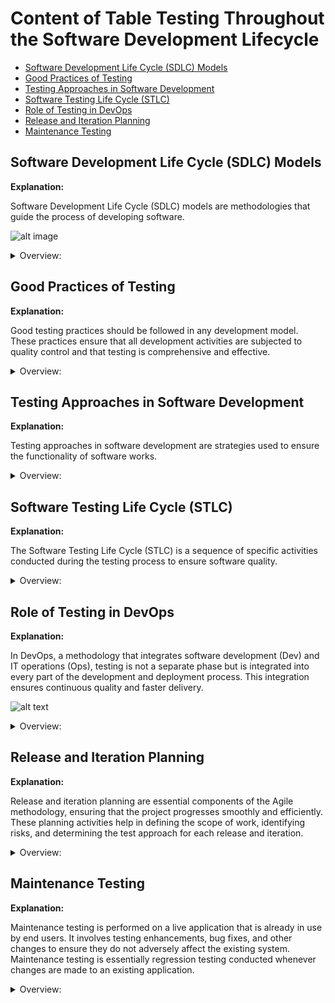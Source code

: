 <!-- markdownlint-disable MD033 -->
# Content of Table Testing Throughout the Software Development Lifecycle

- [Software Development Life Cycle (SDLC) Models](#software-development-life-cycle-sdlc-models)
- [Good Practices of Testing](#good-practices-of-testing)
- [Testing Approaches in Software Development](#testing-approaches-in-software-development)
- [Software Testing Life Cycle (STLC)](#software-testing-life-cycle-stlc)
- [Role of Testing in DevOps](#role-of-testing-in-devops)
- [Release and Iteration Planning](#release-and-iteration-planning)
- [Maintenance Testing](#maintenance-testing)

## Software Development Life Cycle (SDLC) Models

**Explanation:**

Software Development Life Cycle (SDLC) models are methodologies that guide the process of developing software.

![alt image](./assets/images/SDLC.png)

<details>
    <summary>Overview:</summary>

1. **Process-oriented:** This approach focuses on the process of developing software, with an emphasis on planning, time schedules, target dates, budgets, and implementation of an entire system at one time.

2. **Sequential SDLC Model:** This is a type of SDLC model where development is seen as flowing steadily downwards through several phases.

    <details>
       <summary>Overview:</summary>

    1. **Waterfall Model:** Waterfall Model, is a linear approach to software development.

        ![alt text](./assets/images/waterfallModel.png)

        <details>
           <summary>Overview:</summary>

        </details>

    2. **V-Shaped Model:** Every single phase in the development cycle, there is a directly associated testing phase.

        ![alt text](./assets/images/vShapedModel.png)

        <details>
           <summary>Overview:</summary>

        1. **Verification:** Regularly evaluate intermediary work products during the software development lifecycle to ensure that you're on the right track. This could involve code reviews, design reviews, or reviewing other documentation.

        2. **Validation:** Once the final product is ready, compare it to the user’s requirements to ensure that it meets the specified requirements. This could involve user acceptance testing or beta testing.

        </details>

    3. **Impact on Testing:**

        - **Scope and Timing of Test Activities:** In Sequential models, testing happens later in the cycle.

        - **Level of Detail in Test Documentation:** Sequential models often have detailed documentation.

        - **Choice of Test Techniques and Approaches:** The SDLC model affects the choice of test techniques and approaches.

        - **Extent of Test Automation:** Traditional models may have limited automation.

        - **Role and Responsibility of Testers:** In traditional models, testers are limited to testing activities.

    </details>

3. **Iterative and Incremental SDLC Model:** This is a type of SDLC model where the software is developed incrementally and the development process is repeated in small iterations.

    ![alt text](./assets/images/Iterative_and_Incremental_diagram.png)

    <details>
       <summary>Overview:</summary>

    - **Iterative Development:** Iterative development involves repeating the development cycle multiple times, with each iteration adding new features or refining existing ones. Each iteration builds upon the previous one, incorporating feedback and changes to improve the software.

    - **Incremental development:** Incremental development involves delivering the software in small, incremental releases. Each release includes a subset of the final features, allowing the software to be tested and used by stakeholders early in the development process.

    - **Impact on Testing:**

        - **Scope and Timing of Test Activities:** Each iteration delivers a working prototype, allowing both static and dynamic testing at all levels.

        - **Level of Detail in Test Documentation:** Documentation can be adjusted based on feedback from each iteration.

        - **Choice of Test Techniques and Approaches:** Iterative and incremental models allow for flexible testing techniques.

        - **Extent of Test Automation:** Automation can be incrementally added and improved with each iteration.

        - **Role and Responsibility of Testers:** Testers are involved throughout the iterations, providing continuous feedback.

    </details>

4. **Agile Model:** In Agile methodologies, testing is integrated throughout the development process rather than being a separate phase.

    ![alt text](./assets/images/agileModel.png)

    <details>
       <summary>Overview:</summary>

    1. **Agile Manifesto:**

        - **Individuals and Interactions over Processes and Tools:** People and teamwork are more important than strict rules and tools.
        - **Working Software over Comprehensive Documentation:** Deliver software that works instead of writing lots of documents.
        - **Customer Collaboration over Contract Negotiation:** Work with customers to get things right instead of just following contracts.
        - **Responding to Change over Following a Plan:** Be ready to change plans when needed instead of sticking to a fixed plan.

    2. **Whole Team Approach:** In Agile, the whole team is responsible for quality and testing. This means that everyone, from developers to business analysts, is involved in testing activities.

    3. **Scrum Framework:** Scrum is an Agile framework used to manage product development.

        ![alt text](./assets/images/scrumDiagram.png)

    4. **Retrospective and Process Improvement:**

        **Explanation:**

        Retrospectives are meetings held at the end of a project, iteration, or release to reflect on the process and identify areas for improvement. The timing and organization of retrospectives depend on the specific SDLC model being followed.

        <details>
           <summary>Overview:</summary

        - **Regular Meetings:** Retrospectives should be held regularly, such as at the end of each sprint, release, or project. This ensures continuous feedback and improvement.

        - **Inclusive Participation:** Participants should include all relevant stakeholders, such as testers, developers, architects, product owners, and business analysts. This diverse participation ensures that all perspectives are considered.

        - **Three Key Questions:**
            - **What was successful and should be retained?:** Identifying and continuing practices that worked well.
            - **What was not successful and can be improved?:** Recognizing areas that need improvement.
            - **How to incorporate improvements and retain successes in the future?:** Developing actionable plans to implement improvements and maintain successful practices.

        - **Outcome of Retrospectives:**
            - **Document Results**: The results of retrospectives should be documented and included in the test completion report. This documentation serves as a reference for future projects and helps in tracking the implementation of improvements.
            - **Continuous Improvement**: Retrospectives are critical for the successful implementation of continuous improvement. It is important that the recommendations and improvements are followed up and integrated into the process.

        - **Timing and Organization:**
            - **End of Project, Iteration, or Release**: Retrospectives can be held at the end of a project, iteration, or release milestone. The timing and organization of retrospectives depend on the specific SDLC model being followed.
            - **Flexible Scheduling**: Depending on the needs of the project, retrospectives can be scheduled more frequently, such as weekly, to address issues promptly and continuously improve the process.

        - **Benefits:**
            - **Increased Test Effectiveness and Efficiency**: Implementing suggestions from retrospectives improves the overall testing process, making it more effective and efficient.
            - **Improved Quality of Testware**: Jointly reviewing test processes and artifacts enhances the quality of testware, leading to better testing outcomes.
            - **Team Bonding and Learning**: Retrospectives provide an opportunity for team members to raise issues and propose improvements, better collaboration and continuous learning.

        - **Challenges:**
            - **Follow-Up**: It is important to follow up on the recommendations and improvements identified during retrospectives to ensure they are implemented. Without follow-up, the benefits of retrospectives may not be fully realized.
            - **Documentation**: Recording the outcomes of retrospectives and incorporating them into the test completion report ensures that improvements are tracked and applied in future projects. Proper documentation helps in maintaining a record of what was discussed and agreed upon, facilitating accountability and continuous improvement.

        </details>

    5. **Impact on Testing:**

        - **Scope and Timing of Test Activities:** In Agile, testing activities begin parallelly with development activities.

        - **Level of Detail in Test Documentation:** Agile models often have brief documentation, favoring lightweight documentation.

        - **Choice of Test Techniques and Approaches:** Agile may restrict some techniques due to high-level requirements and time constraints.

        - **Extent of Test Automation:** Agile models favor extensive test automation due to time constraints. Manual testing often uses experience-based techniques.

        - **Role and Responsibility of Testers:** In Agile, testers may have cross-functional responsibilities and participate in planning meetings.

    </details>

</details>

## Good Practices of Testing

**Explanation:**

Good testing practices should be followed in any development model. These practices ensure that all development activities are subjected to quality control and that testing is comprehensive and effective.

<details>
    <summary>Overview:</summary>

1. **Corresponding Testing Activity:** For every development activity, there should be a corresponding testing activity. This ensures that all development activities are subjected to quality control.

2. **Specific Test Objectives:** Different test levels should have specific and different test objectives to avoid redundancy and ensure comprehensive testing.

3. **Early Test Analysis and Design:** Test analysis and design for a given test level should begin during the corresponding development phase to adhere to the principles of early testing.

4. **Early Involvement of Testers:** Testers should be involved in reviewing work products as soon as drafts are available. This supports early testing and defect detection, aligning with the shift-left strategy.

</details>

## Testing Approaches in Software Development

**Explanation:**

Testing approaches in software development are strategies used to ensure the functionality of software works.

<details>
    <summary>Overview:</summary>

1. **Shift Left and Right Approach:** This approach involves conducting testing early and often in the development process (shift left), and continuing testing into the deployment and maintenance stages (shift right). The "left" side could be seen as the planning and documentation stages, and the "right" side as the coding, deployment, and maintenance stages.

    - **Shift Left Approach:** The Shift Left Approach involves moving test activities to the earlier stages of the development process, such as during requirement gathering and design phases, and encouraging cooperation between QA teams, development teams, and other stakeholders like Business Analysts and Project Managers. It also includes integrating automated tests into the **Continuous Integration (CI)** pipeline for fast feedback on code changes and performing static analysis of the source code before dynamic testing to identify code quality issues early.

    - **Shift Right Approach:** **Continuous Delivery (CD)** extending testing into the deployment and maintenance stages to ensure that the software continues to function correctly in production environments. This includes implementing monitoring and observability practices to detect issues in real-time and gather feedback from production usage. Additionally, it involves collecting and analyzing user feedback to identify areas for improvement and ensure that the software meets user expectations. Post-deployment testing, such as **performance testing**, **security testing**, and user **acceptance testing (UAT)**, is also conducted to validate the software in its live environment.

    ![alt text](./assets/images/shiftleftright.png)

2. **Test-Driven Development (TDD):** This is a development methodology where tests are written before the actual code.

    - **Overview**: TDD directs coding through test cases instead of extensive software design. Tests are written first, then code is written to satisfy the tests, and finally, both tests and code are refactored.
    - **Process**: Unit test cases are written prior to the unit code. Developers write code to make these tests pass, reducing the time spent on defect reporting and tracking.
    - **How it's work:**
        1. Write a unit test for a new function.
        2. Run the test and see it fail (since the function is not yet implemented).
        3. Write the minimum code required to pass the test.
        4. Refactor the code while ensuring the test still passes.

    ![alt text](./assets/images/tdd.png)

3. **Behavior-Driven Development (BDD):** Focuses on the behavior of the application, using natural language to describe test cases.

    - **Overview**: BDD expresses the desired behavior of an application with test cases written in natural language, making them easy to understand by any stakeholder.
    - **Process**: Tests are written using the "Given-When-Then" format, which is derived from acceptance criteria. These scenarios are then translated into automated tests.
    - **How it's work:**
        1. Define acceptance criteria for a feature or user story.
        2. Write scenarios in a Given-When-Then format.
        3. Translate these scenarios into automated tests.
        4. Develop the code to pass these tests.

4. **Acceptance Test-Driven Development (ATDD):** BDD focuses on the behavior of the application, using natural language to describe test cases.

    - **How it's work:**
        1. Define acceptance criteria for a user story.
        2. Write acceptance tests based on these criteria.
        3. Develop the code to pass these tests.

5. **Testing Quadrants:** This is a model that helps teams identify what type of testing is needed, when it should be done, and who should do it. It divides testing into four quadrants based on whether the tests are business or technology-facing and whether they support the team or critique the product.

    - **Quadrant 1** - Technology-Facing Tests that Support the Team: This quadrant includes tests that are technology-driven and are used to guide development. These are often automated tests. Examples include Unit Tests, Component Tests, and API Tests.

    - **Quadrant 2** - Business-Facing Tests that Support the Team: This quadrant includes tests that are business-driven and are used to describe and validate what the system should do. These tests are often automated and include tests like Functional Tests.

    - **Quadrant 3** - Business-Facing Tests that Critique the Product: This quadrant includes tests that are business-driven and are used to provide feedback. These tests are often manual and exploratory in nature. Examples include Exploratory Testing, Usability Testing, User Acceptance Testing, and Alpha/Beta Testing.

    - **Quadrant 4** - Technology-Facing Tests that Critique the Product: This quadrant includes tests that are technology-driven and are used to critique the product from a non-functional requirement perspective. These tests are often automated and include Performance Testing, Security Testing, Load Testing, and Stress Testing.

    ![alt text](./assets/images/testQuandrants.png)

</details>

## Software Testing Life Cycle (STLC)

**Explanation:**

The Software Testing Life Cycle (STLC) is a sequence of specific activities conducted during the testing process to ensure software quality.

<details>
    <summary>Overview:</summary>

1. **Requirement Analysis:** To understand the testing requirements based on the requirements document by identifying testable requirements, defining test objectives, and preparing the Requirement Traceability Matrix (RTM), resulting in a clear understanding of what needs to be tested.

2. **Test Planning:** To define the scope, approach, resources, and schedule for testing activities by developing the test plan document, identifying test objectives and criteria, estimating test effort and resources, defining test environment requirements, and identifying risks and mitigation plans, resulting in the creation of the test plan document, test effort estimation, and risk management plan.

3. **Test Design:** To design test cases and test scripts based on the requirements by creating detailed test cases, developing test data, identifying test scenarios, and reviewing and baselining test cases, resulting in the creation of test cases, test scripts, test data, and test scenarios.

4. **Test Environment Setup:** To prepare the test environment where testing will be conducted by setting up hardware and software requirements, configuring the test environment, installing necessary tools and applications, and verifying the test environment setup, resulting in the test environment being ready for execution.

5. **Test Implementation:** To develop and prioritize test cases and scripts by implementing test cases and scripts, creating test suites, and mapping test cases to requirements, resulting in test cases and scripts ready for execution and the creation of test suites.

6. **Test Execution:** To execute the test cases and report defects by executing test cases, logging defects and tracking their status, performing retesting and regression testing, and updating test cases based on feedback, resulting in test execution reports, defect logs, and updated test cases.

7. **Test Closure:** To conclude testing activities and evaluate the testing process by ensuring all test cases are executed, documenting test results and metrics, conducting a test closure meeting, archiving test artifacts, resulting in a test summary report, test metrics, archived test artifacts, and documented.

8. **Impact Analysis:** The purpose of impact analysis is to identify the areas of the application that will be impacted by a change and reduce the effort required for regression testing by focusing on the affected areas.

9. **Maintenance Testing:** Involves testing an operational system to ensure that changes or enhancements do not introduce new defects. It is conducted after the software has been released and is in use by end-users.

**There are different types of maintenance:**

- **Corrective:** Fixing known bugs or issues.
- **Adaptive:** Adapting the software to changes in the environment or improving performance.
- **Perfective:** Enhancing existing features or adding new features.

**Maintenance testing can be triggered by planned or unplanned releases:**

- **Planned Releases:** Changes that were scheduled and known in advance, such as feature enhancements or updates.

- **Unplanned Releases:** Changes that arise unexpectedly, such as hot fixes for critical issues reported by users.

**Triggers for maintenance testing include:**

- **Modifications**: Updates or enhancements to existing features.
- **Upgrades:** Introducing new features or significant changes to the software.
- **Migrations:** Moving the application from one platform to another.
- **Retirement:** Final versions of the application before it is retired, ensuring data archiving and retrieval procedures are in place.

</details>

## Role of Testing in DevOps

**Explanation:**

In DevOps, a methodology that integrates software development (Dev) and IT operations (Ops), testing is not a separate phase but is integrated into every part of the development and deployment process. This integration ensures continuous quality and faster delivery.

![alt text](./assets/images/devops.png)

<details>
    <summary>Overview:</summary>

1. **Integration of Testing**: DevOps includes embedded testing as part of the development process, eliminating the need for a separate testing phase between development and operations.

2. **Continuous Integration and Continuous Delivery (CI/CD)**:
    - **Continuous Integration (CI)**: Every time new code is checked in, automated tests are triggered to verify the build and perform regression testing.
    - **Continuous Delivery (CD)**: Ensures that code changes are automatically prepared for a release to production.

3. **Continuous Testing:** Testing is conducted continuously throughout the development process. Every code change triggers automated tests to ensure that new code integrates well with the existing codebase.

4. **Shift Left Testing:** This approach involves conducting testing as early as possible in the development process (shifting it "left" in the timeline). By identifying and fixing defects early, the overall cost and time to fix issues are reduced.

5. **Infrastructure as Code (IaC):** In DevOps, the infrastructure is often managed using code, which means it can be tested just like application code. This ensures that the infrastructure is consistent and reliable across different environments.

6. **Monitoring and Logging:** Continuous monitoring and logging are used in DevOps to track the application's performance and catch issues in real-time. This helps in quickly identifying and resolving problems before they impact end-users.

7. **Integrated Toolchains:** DevOps promotes the use of integrated toolchains that support continuous integration and continuous delivery (CI/CD). These toolchains automate the build, test, and deployment processes, ensuring a smooth and efficient workflow.

8. **Collaboration:** Collaboration between development, testing, and operations teams. This collaboration ensures that everyone is aligned with the common goal of delivering high-quality software quickly and efficiently.

9. **Benefits of DevOps:**
    - **Fast Feedback**: Provides quick feedback on code quality and whether changes adversely affect existing code.
    - **Shift-Left Approach**: Encourages developers to submit high-quality code accompanied by component tests and static analysis.
    - **Automated Processes**: Facilitates establishing stable test environments and increases the view on non-functional code quality characteristics.
    - **Reduced Manual Testing**: Automation through a delivery pipeline reduces the need for repetitive manual testing.
    - **Minimized Regression Risk**: Frequent automated regression tests reduce the risk of regression failures.

10. **Challenges of DevOps**
    - **Establishing the Pipeline**: Defining and establishing the DevOps delivery pipeline requires expertise and knowledge.
    - **Tool Maintenance**: CI/CD tools must be introduced and maintained, adding complexity to the process.
    - **Resource Requirements**: Test automation requires additional resources and may be difficult to establish and maintain.

</details>

## Release and Iteration Planning

**Explanation:**

Release and iteration planning are essential components of the Agile methodology, ensuring that the project progresses smoothly and efficiently. These planning activities help in defining the scope of work, identifying risks, and determining the test approach for each release and iteration.

<details>
    <summary>Overview:</summary>

1. **Release Planning:** Defining and refining the product backlog. It involves breaking down larger user stories into smaller, manageable ones. The primary goal is to identify the set of items to be worked on during the release and build a product backlog. The product owner (PO) is responsible for refining the backlog periodically. Testers contribute to release planning by participating in writing testable user stories and acceptance criteria, analyzing project and product risks, estimating test effort, and determining the test approach for the release.SO is not the saem 

2. **Sprint Planning:** Sprint planning occurs at the beginning of each Sprint, focusing on selecting items from the product backlog to be implemented during the Sprint. Testers role in Sprint planning by reviewing work products, performing detailed risk analysis of user stories, determining the testability of user stories, breaking down user stories into testing tasks, estimating test effort, and identifying functional and non-functional aspects of the test object. The key difference between release planning and Sprint planning is the scope: release planning focuses on the entire release, while Sprint planning targets specific user stories for the Sprint.

</details>

## Maintenance Testing

**Explanation:**

Maintenance testing is performed on a live application that is already in use by end users. It involves testing enhancements, bug fixes, and other changes to ensure they do not adversely affect the existing system. Maintenance testing is essentially regression testing conducted whenever changes are made to an existing application.

<details>
    <summary>Overview:</summary>

1. **Categories of Maintenance:**

    - **Corrective:** Fixing known bugs or issues that were pending from previous releases.
    - **Adaptive:** Making changes to adapt to new environments or improve performance and maintainability.
    - **Enhancements:** Adding new features or improving existing ones based on user feedback and requirements.

2. **Impact Analysis:** Impact analysis is a study to identify the areas of the application that will be affected by the change. It helps in determining the scope of regression testing required.

3. **Triggers for Maintenance Testing:**

    - **Modifications:** Planned enhancements, updates, and hot fixes.
    - **Upgrades:** Introducing new features or moving from one version to another.
    - **Migrations:** Moving an application from one platform to another.
    - **Retirement:** Final versions of an application that will no longer receive updates or new releases.

</details>
